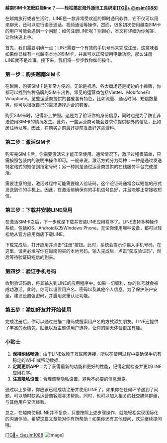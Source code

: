 **越南SIM卡怎麽註冊line？——轻松搞定海外通讯工具绑定[[TG💪+ @esim1088](https://t.me/s/esim1088)]**

在越南旅行或者生活时，LINE是一款非常受欢迎的即时通讯软件，它不仅可以用来聊天，还可以进行语音通话、视频通话等操作。然而，很多初次使用越南SIM卡的用户可能会遇到一个问题：如何注册LINE呢？别担心，本文将详细为你解答，让你快速上手。

首先，我们需要明确一点：LINE需要一个有效的手机号码来完成注册。这意味着如果你已经有一张越南本地的SIM卡，并且可以正常使用电话功能，那么注册LINE就不是难事。接下来，我们将一步步教你如何操作。

### 第一步：购买越南SIM卡

在越南，购买SIM卡是非常方便的。无论是机场、各大商场还是街边的小摊贩，你都可以找到各种品牌的SIM卡出售。常见的运营商包括Viettel、Mobifone和Vinaphone。这些运营商提供的套餐各有特色，比如流量、通话时间、短信数量等，你可以根据自己的需求选择适合的套餐。

购买SIM卡时，记得带上护照。这是为了验证你的身份信息，同时也是为了防止非法使用SIM卡的情况发生。此外，一些运营商可能会要求你提供额外的信息，比如居住地址等。因此，在购买之前最好提前准备好这些资料。

### 第二步：激活SIM卡

购买完SIM卡后，你需要激活它才能正常使用。通常情况下，激活过程很简单，只需按照包装内的说明书操作即可。一般来说，激活方式分为两种：一种是通过发送特定格式的短信到指定号码；另一种则是通过运营商提供的在线服务平台完成激活。

需要注意的是，激活过程中可能需要输入验证码。这个验证码通常会以短信的形式发送到你的手机上。因此，在激活前确保你的手机信号良好，并且能够正常接收短信。

### 第三步：下载并安装LINE应用

在激活SIM卡之后，下一步就是下载并安装LINE应用程序了。LINE支持多种操作系统，包括iOS、Android以及Windows Phone。无论你使用哪种设备，都可以轻松地从官方应用商店下载LINE。

下载完成后，打开应用并点击“注册”按钮。此时，系统会提示你输入手机号码。在这里，请务必填写你在越南购买的本地号码。输入完成后，点击“获取验证码”，然后等待验证码短信的到来。

### 第四步：验证手机号码

收到验证码后，将其输入到LINE的应用程序中。如果一切顺利，你的账号就会被成功激活。此时，你可以设置用户名、密码以及其他个人信息。为了保护账户安全，建议设置强密码，并启用双重认证功能。

### 第五步：添加好友并开始使用

完成注册后，你可以通过扫描二维码或搜索用户名的方式添加朋友。LINE还提供了丰富的表情包、贴纸以及主题供用户选择，让你的聊天体验更加有趣。

### 小贴士

1. **保持网络畅通**：由于LINE依赖于互联网连接，所以在使用过程中要确保手机有稳定的Wi-Fi或移动数据。
2. **定期更新APP**：为了获得最新的功能和更好的性能，记得定期检查并更新LINE应用程序。
3. **注意隐私设置**：合理调整隐私设置，避免不必要的信息泄露。

通过以上步骤，你应该已经成功注册并使用LINE了。如果你在任何环节遇到了问题，可以随时联系运营商客服寻求帮助。同时，也可以加入相关的社交媒体群组，与其他用户交流经验。

总之，在越南使用LINE并不复杂，只要按照上述步骤操作，就能轻松实现国际化的沟通体验。希望这篇文章能对你有所帮助！如果你还有其他疑问，欢迎继续提问哦。

[[TG💪+ @esim1088](https://t.me/s/esim1088) ![Image](https://i.postimg.cc/4NQfJmqS/Snipaste-2025-05-13-00-14-12.png)]
